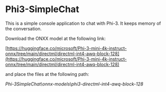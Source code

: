 # Phi3-SimpleChat
This is a simple console application to chat with Phi-3.
It keeps memory of the conversation.

Download the ONXX model at the following link:

[https://huggingface.co/microsoft/Phi-3-mini-4k-instruct-onnx/tree/main/directml/directml-int4-awq-block-128](https://huggingface.co/microsoft/Phi-3-mini-4k-instruct-onnx/tree/main/directml/directml-int4-awq-block-128)

and place the files at the following path:

_Phi-3SimpleChat\onnx-models\phi3-directml-int4-awq-block-128_
